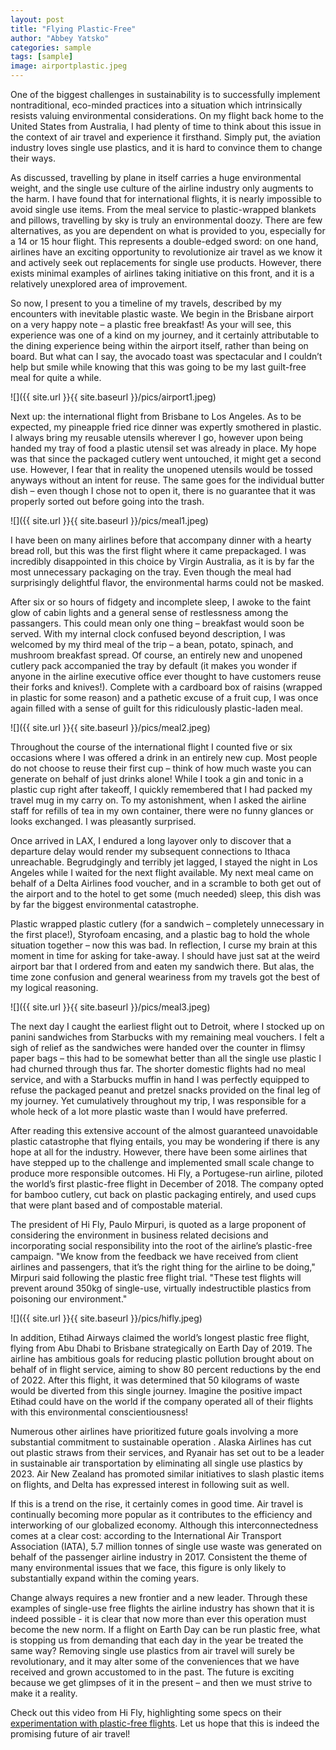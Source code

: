```yaml
---
layout: post
title: "Flying Plastic-Free"
author: "Abbey Yatsko"
categories: sample
tags: [sample]
image: airportplastic.jpeg
---
```


One of the biggest challenges in sustainability is to successfully implement nontraditional, eco-minded practices into a situation which intrinsically resists valuing environmental considerations. On my flight back home to the United States from Australia, I had plenty of time to think about this issue in the context of air travel and experience it firsthand. Simply put, the aviation industry loves single use plastics, and it is hard to convince them to change their ways. 

As discussed, travelling by plane in itself carries a huge environmental weight, and the single use culture of the airline industry only augments to the harm. I have found that for international flights, it is nearly impossible to avoid single use items. From the meal service to plastic-wrapped blankets and pillows, travelling by sky is truly an environmental doozy. There are few alternatives, as you are dependent on what is provided to you, especially for a 14 or 15 hour flight. This represents a double-edged sword: on one hand, airlines have an exciting opportunity to revolutionize air travel as we know it and actively seek out replacements for single use products. However, there exists minimal examples of airlines taking initiative on this front, and it is a relatively unexplored area of improvement. 

So now, I present to you a timeline of my travels, described by my encounters with inevitable plastic waste. We begin in the Brisbane airport on a very happy note – a plastic free breakfast! As your will see, this experience was one of a kind on my journey, and it certainly attributable to the dining experience being within the airport itself, rather than being on board. But what can I say, the avocado toast was spectacular and I couldn’t help but smile while knowing that this was going to be my last guilt-free meal for quite a while.

![]({{ site.url }}{{ site.baseurl }}/pics/airport1.jpeg)

Next up: the international flight from Brisbane to Los Angeles. As to be expected, my pineapple fried rice dinner was expertly smothered in plastic. I always bring my reusable utensils wherever I go, however upon being handed my tray of food a plastic utensil set was already in place. My hope was that since the packaged cutlery went untouched, it might get a second use. However, I fear that in reality the unopened utensils would be tossed anyways without an intent for reuse. The same goes for the individual butter dish – even though I chose not to open it, there is no guarantee that it was properly sorted out before going into the trash.

![]({{ site.url }}{{ site.baseurl }}/pics/meal1.jpeg)

I have been on many airlines before that accompany dinner with a hearty bread roll, but this was the first flight where it came prepackaged. I was incredibly disappointed in this choice by Virgin Australia, as it is by far the most unnecessary packaging on the tray. Even though the meal had surprisingly delightful flavor, the environmental harms could not be masked. 

After six or so hours of fidgety and incomplete sleep, I awoke to the faint glow of cabin lights and a general sense of restlessness among the passangers. This could mean only one thing – breakfast would soon be served. With my internal clock confused beyond description, I was welcomed by my third meal of the trip – a bean, potato, spinach, and mushroom breakfast spread. Of course, an entirely new and unopened cutlery pack accompanied the tray by default (it makes you wonder if anyone in the airline executive office ever thought to have customers reuse their forks and knives!). Complete with a cardboard box of raisins (wrapped in plastic for some reason) and a pathetic excuse of a fruit cup, I was once again filled with a sense of guilt for this ridiculously plastic-laden meal.

![]({{ site.url }}{{ site.baseurl }}/pics/meal2.jpeg)

Throughout the course of the international flight I counted five or six occasions where I was offered a drink in an entirely new cup. Most people do not choose to reuse their first cup – think of how much waste you can generate on behalf of just drinks alone! While I took a gin and tonic in a plastic cup right after takeoff, I quickly remembered that I had packed my travel mug in my carry on. To my astonishment, when I asked the airline staff for refills of tea in my own container, there were no funny glances or looks exchanged. I was pleasantly surprised. 

Once arrived in LAX, I endured a long layover only to discover that a departure delay would render my subsequent connections to Ithaca unreachable. Begrudgingly and terribly jet lagged, I stayed the night in Los Angeles while I waited for the next flight available. My next meal came on behalf of a Delta Airlines food voucher, and in a scramble to both get out of the airport and to the hotel to get some (much needed) sleep, this dish was by far the biggest environmental catastrophe.

Plastic wrapped plastic cutlery (for a sandwich – completely unnecessary in the first place!), Styrofoam encasing, and a plastic bag to hold the whole situation together – now this was bad. In reflection, I curse my brain at this moment in time for asking for take-away. I should have just sat at the weird airport bar that I ordered from and eaten my sandwich there. But alas, the time zone confusion and general weariness from my travels got the best of my logical reasoning. 

![]({{ site.url }}{{ site.baseurl }}/pics/meal3.jpeg)

The next day I caught the earliest flight out to Detroit, where I stocked up on panini sandwiches from Starbucks with my remaining meal vouchers. I felt a sigh of relief as the sandwiches were handed over the counter in flimsy paper bags – this had to be somewhat better than all the single use plastic I had churned through thus far. The shorter domestic flights had no meal service, and with a Starbucks muffin in hand I was perfectly equipped to refuse the packaged peanut and pretzel snacks provided on the final leg of my journey. Yet cumulatively throughout my trip, I was responsible for a whole heck of a lot more plastic waste than I would have preferred. 

After reading this extensive account of the almost guaranteed unavoidable plastic catastrophe that flying entails, you may be wondering if there is any hope at all for the industry. However, there have been some airlines that have stepped up to the challenge and implemented small scale change to produce more responsible outcomes. Hi Fly, a Portugese-run airline, piloted the world’s first plastic-free flight  in December of 2018. The company opted for bamboo cutlery, cut back on plastic packaging entirely, and used cups that were plant based and of compostable material.

The president of Hi Fly, Paulo Mirpuri, is quoted as a large proponent of considering the environment in business related decisions and incorporating social responsibility into the root of the airline’s plastic-free campaign. "We know from the feedback we have received from client airlines and passengers, that it’s the right thing for the airline to be doing," Mirpuri said following the plastic free flight trial. "These test flights will prevent around 350kg of single-use, virtually indestructible plastics from poisoning our environment." 

![]({{ site.url }}{{ site.baseurl }}/pics/hifly.jpeg)

In addition, Etihad Airways claimed the world’s longest plastic free flight,  flying from Abu Dhabi to Brisbane strategically on Earth Day of 2019. The airline has ambitious goals for reducing plastic pollution brought about on behalf of in flight service, aiming to show 80 percent reductions by the end of 2022. After this flight, it was determined that 50 kilograms of waste would be diverted from this single journey. Imagine the positive impact Etihad could have on the world if the company operated all of their flights with this environmental conscientiousness!

Numerous other airlines have prioritized future goals involving a more substantial commitment to sustainable operation . Alaska Airlines has cut out plastic straws from their services, and Ryanair has set out to be a leader in sustainable air transportation by eliminating all single use plastics by 2023. Air New Zealand has promoted similar initiatives to slash plastic items on flights, and Delta has expressed interest in following suit as well.  

If this is a trend on the rise, it certainly comes in good time. Air travel is continually becoming more popular as it contributes to the efficiency and interworking of our globalized economy. Although this interconnectedness comes at a clear cost: according to the International Air Transport Association (IATA), 5.7 million tonnes of single use waste was generated on behalf of the passenger airline industry in 2017. Consistent the theme of many environmental issues that we face, this figure is only likely to substantially expand within the coming years. 

Change always requires a new frontier and a new leader. Through these examples of single-use free flights the airline industry has shown that it is indeed possible - it is clear that now more than ever this operation must become the new norm. If a flight on Earth Day can be run plastic free, what is stopping us from demanding that each day in the year be treated the same way? Removing single use plastics from air travel will surely be revolutionary, and it may alter some of the conveniences that we have received and grown accustomed to in the past. The future is exciting because we get glimpses of it in the present – and then we must strive to make it a reality. 

Check out this video from Hi Fly, highlighting some specs on their [experimentation with plastic-free flights](https://youtu.be/IjrGoa88C-A). Let us hope that this is indeed the promising future of air travel!
